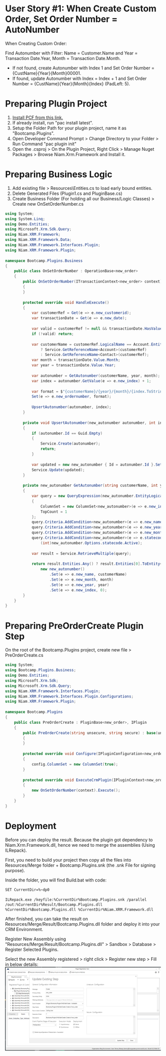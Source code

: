 # User Story #1: When Create Custom Order, Set Order Number = AutoNumber
  When Creating Custom Order:  
  
Find Autonumber with Filter: Name = Customer.Name and Year = Transaction Date.Year, Month = Transaction Date.Month. 
* If not found, create Autonumber with Index 1 and Set Order Number = {CustName}{Year}{Month}00001. 
* If found, update Autonumber with Index = Index + 1 and Set Order Number = {CustName}{Year}{Month}{Index} (PadLeft: 5).


# Preparing Plugin Project

1. [Install PCF from this link.](https://docs.microsoft.com/en-us/powerapps/developer/data-platform/powerapps-cli)
1. If already install, run "pac install latest".
1. Setup the Folder Path for your plugin project, name it as "Bootcamp.Plugins".
1. Open Developer Command Prompt > Change Directory to your Folder > Run Command "pac plugin init"
1. Open the .csproj > On the Plugin Project, Right Click > Manage Nuget Packages > Browse Niam.Xrm.Framework and Install it.

# Preparing Business Logic

1. Add existing file > Resources\Entities.cs to load early bound entities.
1. Delete Generated Files (Plugin1.cs and PluginBase.cs)
1. Create Business Folder (For holding all our Business/Logic Classes) > Create new OnSetOrderNumber.cs

```csharp
using System;
using System.Linq;
using Demo.Entities;
using Microsoft.Xrm.Sdk.Query;
using Niam.XRM.Framework;
using Niam.XRM.Framework.Data;
using Niam.XRM.Framework.Interfaces.Plugin;
using Niam.XRM.Framework.Plugin;

namespace Bootcamp.Plugins.Business
{
    public class OnSetOrderNumber : OperationBase<new_order>
    {
        public OnSetOrderNumber(ITransactionContext<new_order> context) : base(context)
        {
        }

        protected override void HandleExecute()
        {
            var customerRef = Get(e => e.new_customerid);
            var transactionDate = Get(e => e.new_date);

            var valid = customerRef != null && transactionDate.HasValue;
            if (!valid) return;

            var customerName = customerRef.LogicalName == Account.EntityLogicalName
                ? Service.GetReferenceName<Account>(customerRef)
                : Service.GetReferenceName<Contact>(customerRef);
            var month = transactionDate.Value.Month;
            var year = transactionDate.Value.Year;

            var autonumber = GetAutonumber(customerName, year, month);
            var index = autonumber.GetValue(e => e.new_index) + 1;

            var format = $"{customerName}/{year}/{month}/{index.ToString().PadLeft(5, '0')}";
            Set(e => e.new_ordernumber, format);

            UpsertAutonumber(autonumber, index);
        }

        private void UpsertAutonumber(new_autonumber autonumber, int index)
        {
            if (autonumber.Id == Guid.Empty)
            {
                Service.Create(autonumber);
                return;
            }

            var updated = new new_autonumber { Id = autonumber.Id }.Set(e => e.new_index, index);
            Service.Update(updated);
        }

        private new_autonumber GetAutonumber(string customerName, int year, int month)
        {
            var query = new QueryExpression(new_autonumber.EntityLogicalName)
            {
                ColumnSet = new ColumnSet<new_autonumber>(e => e.new_index),
                TopCount = 1
            };
            query.Criteria.AddCondition<new_autonumber>(e => e.new_name, ConditionOperator.Equal, customerName);
            query.Criteria.AddCondition<new_autonumber>(e => e.new_year, ConditionOperator.Equal, year);
            query.Criteria.AddCondition<new_autonumber>(e => e.new_month, ConditionOperator.Equal, month);
            query.Criteria.AddCondition<new_autonumber>(e => e.statecode, ConditionOperator.Equal,
                (int)new_autonumber.Options.statecode.Active);

            var result = Service.RetrieveMultiple(query);

            return result.Entities.Any() ? result.Entities[0].ToEntity<new_autonumber>() :
                new new_autonumber()
                    .Set(e => e.new_name, customerName)
                    .Set(e => e.new_month, month)
                    .Set(e => e.new_year, year)
                    .Set(e => e.new_index, 0);
        }
    }
}
```

# Preparing PreOrderCreate Plugin Step
On the root of the Bootcamp.Plugins project, create new file > PreOrderCreate.cs

```csharp
using System;
using Bootcamp.Plugins.Business;
using Demo.Entities;
using Microsoft.Xrm.Sdk;
using Microsoft.Xrm.Sdk.Query;
using Niam.XRM.Framework.Interfaces.Plugin;
using Niam.XRM.Framework.Interfaces.Plugin.Configurations;
using Niam.XRM.Framework.Plugin;

namespace Bootcamp.Plugins
{
    public class PreOrderCreate : PluginBase<new_order>, IPlugin
    {
        public PreOrderCreate(string unsecure, string secure) : base(unsecure, secure)
        {
        }

        protected override void Configure(IPluginConfiguration<new_order> config)
        {
            config.ColumnSet = new ColumnSet(true);
        }

        protected override void ExecuteCrmPlugin(IPluginContext<new_order> context)
        {
            new OnSetOrderNumber(context).Execute();
        }
    }
}
```

# Deployment
Before you can deploy the result. Because the plugin got dependency to Niam.Xrm.Framework.dll, hence we need to merge the assemblies (Using ILRepack).  
  
First, you need to build your project then copy all the files into Resources/Merge folder + Bootcamp.Plugins.snk (the .snk File for signing purpose).

Inside the folder, you will find Build.bat with code:
```plaintext
SET CurrentDir=%~dp0

ILRepack.exe /keyfile:%CurrentDir%Bootcamp.Plugins.snk /parallel /out:%CurrentDir%Result/Bootcamp.Plugins.dll %CurrentDir%Bootcamp.Plugins.dll %CurrentDir%Niam.XRM.Framework.dll
```

After finished, you can take the result on Resources/Merge/Result/Bootcamp.Plugins.dll folder and deploy it into your CRM Environment.

Register New Assembly using  "Resources/Merge/Result/Bootcamp.Plugins.dll" > Sandbox > Database > Register Selected Plugins.

Select the new Assembly registered > right click > Register new step > Fill in below details:
![Register New Plugin Step](../../Resources/Images/Register%20new%20plugin%20step.png)

